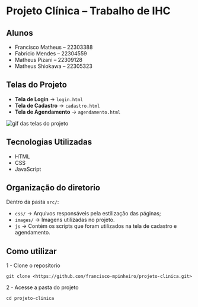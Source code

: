 # Projeto Clínica – Trabalho de IHC

## Alunos

- Francisco Matheus – 22303388  
- Fabricio Mendes – 22304559  
- Matheus Pizani – 22309128  
- Matheus Shiokawa – 22305323  

## Telas do Projeto

-  **Tela de Login** → `login.html`  
-  **Tela de Cadastro** → `cadastro.html`  
-  **Tela de Agendamento** → `agendamento.html`  


<img src="./src/images/Animação.gif" alt="gif das telas do projeto">


## Tecnologias Utilizadas

- HTML  
- CSS  
- JavaScript  

## Organização do diretorio 

Dentro da pasta `src/`:

- `css/` → Arquivos responsáveis pela estilização das páginas;
- `images/` → Imagens utilizadas no projeto.
- `js` → Contém os scripts que foram utilizados na tela de cadastro e agendamento.

## Como utilizar

1 - Clone o repositorio
```
git clone <https://github.com/francisco-mpinheiro/projeto-clinica.git>
```

2 - Acesse a pasta do projeto
```
cd projeto-clinica
```

